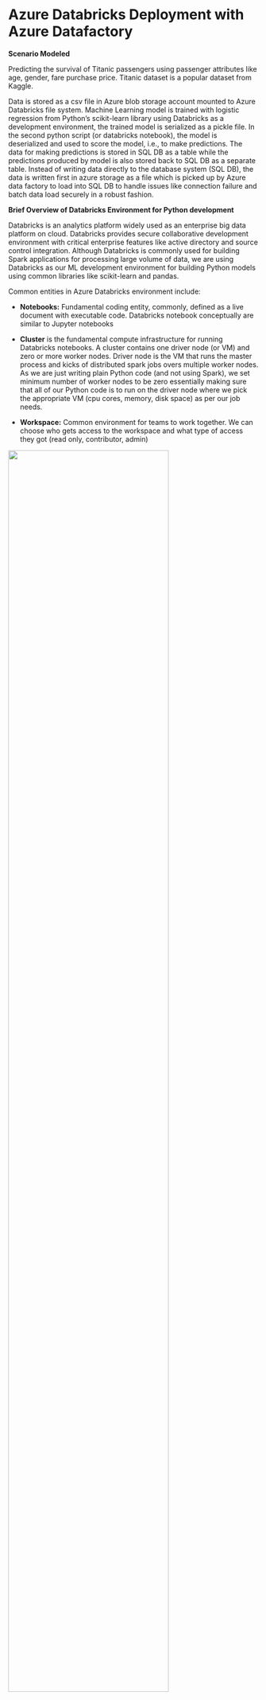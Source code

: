 # Azure Databricks Deployment with Azure Datafactory

**Scenario Modeled**

Predicting the survival of Titanic passengers using passenger attributes like
age, gender, fare purchase price. Titanic dataset is a popular dataset from
Kaggle.

Data is stored as a csv file in Azure blob storage account mounted to Azure
Databricks file system. Machine Learning model is trained with logistic
regression from Python’s scikit-learn library using Databricks as a development
environment, the trained model is serialized as a pickle file. In the second
python script (or databricks notebook), the model is deserialized and used to
score the model, i.e., to make predictions. The data for making predictions is
stored in SQL DB as a table while the predictions produced by model is also
stored back to SQL DB as a separate table. Instead of writing data directly to
the database system (SQL DB), the data is written first in azure storage as a
file which is picked up by Azure data factory to load into SQL DB to handle
issues like connection failure and batch data load securely in a robust fashion.

**Brief Overview of Databricks Environment for Python development**

Databricks is an analytics platform widely used as an enterprise big data
platform on cloud. Databricks provides secure collaborative development
environment with critical enterprise features like active directory and source
control integration. Although Databricks is commonly used for building Spark
applications for processing large volume of data, we are using Databricks as our
ML development environment for building Python models using common libraries
like scikit-learn and pandas.

Common entities in Azure Databricks environment include:

-   **Notebooks:** Fundamental coding entity, commonly, defined as a live
    document with executable code. Databricks notebook conceptually are similar
    to Jupyter notebooks

-   **Cluster** is the fundamental compute infrastructure for running Databricks
    notebooks. A cluster contains one driver node (or VM) and zero or more
    worker nodes. Driver node is the VM that runs the master process and kicks
    of distributed spark jobs overs multiple worker nodes. As we are just
    writing plain Python code (and not using Spark), we set minimum number of
    worker nodes to be zero essentially making sure that all of our Python code
    is to run on the driver node where we pick the appropriate VM (cpu cores,
    memory, disk space) as per our job needs.

-   **Workspace:** Common environment for teams to work together. We can choose
    who gets access to the workspace and what type of access they got (read
    only, contributor, admin)

<img src="images/1.png" width="80%">

<img src="images/2.png" width="80%">


**Setting up Databricks environment**

-   **Mounting Azure storage to DB cluster**

Our training data is stored in Azure blob storage account which is a file based
storage service in Azure. In order to read data from blob storage account, we
need storage account name (along with optional container name, i.e., folder
within the storage account) and the access key. An efficient way of accessing
data from azure blob storage in databricks is to mount the storage account to
the databricks file system so the blob storage appears as a native file system
to python code. The following example shows the simple code to mount the ‘data’
folder in my azure storage account to the mount point ‘/mnt/frzstg/’

<img src="images/3.png" width="80%">

Once mounted, Python can access azure storage as native file system through the
mount point

<img src="images/4.png" width="60%">


-   **Databricks Secrets to store sensitive information**

You wouldn’t want to expose your sensitive information like username/passwords
in your python code sitting in databricks notebook. Databricks introduces the
concept of secret which is a sensitive information stored in a secure key-vault
but could be accessed through keys. We can secure our secrets by specifying who
(from active directory) can access the secrets stored in our key-vault. The
secrets are grouped together into an entity called secret scope. The easiest way
to create Databricks secret it through Databricks CLI (Command Line Interface).
With just few simple commands, you may create secret scopes and save your
secrets in there by typing in the popped-up notepad window

<img src="images/5.png" width="80%">

-   **Installing required Python libraries**

Often we would need additional python libraries within our code. For example, in
our scoring notebook, we used JayDeBeApi library to connect to Azure SQL DB
(using jdbc connection). In order to install it, we need to go to the
‘Libraries’ tab of our cluster and click the ‘Install New’ button and provide
the library name.

<img src="images/6.png" width="70%">


**Training model and serializing it as a pickle file**

Let’s build our first databricks notebook to train a simple ML model to predict
the survival of titanic passengers. We start with loading required python
libraries and to load our dataset into pandas dataframe. Note that the data is
read from mount point (to azure storage, created earlier) just like pandas would
read from local file system.

<img src="images/7.png" width="80%">

Feel free to download and take a look at the rest of the training notebook from [notebooks folder](databricks-notebooks/)

**Model scoring scenario**

Before we jump into the scoring code, let’s review our deployment scenario. We
now have got the model that know how to predict if a passenger is likely to
survive or not. Azure SQL DB is our production database system where we expect
to receive new passenger data every day in a specified table, thus we will setup
our model scoring (python) job to run every night, reading new passenger data,
produce predictions if they are likely to survive and store the results back to
a separate table in SQL DB. In our case, we write our predictions first to Azure
storage as a csv file and then load the data from there to the Azure SQL DB
database using Azure data factory. This helps us ensure that issues like
connection failures, incomplete writes and efficient data load is handled by a
mature orchestration tool like data factory. Such a decoupling also adds other
benefits like writing to multiple destinations and triggering another job not
discussed in this blog.

**Model scoring code**

We start our notebook with loading database connectivity attributes from our
secret scope

<img src="images/8.png" width="70%">

Next we setup our jdbc url and create a connection with jaydebeapi

<img src="images/9.png" width="80%">

Pandas can now read from our table by just passing a simple SQL query

<img src="images/10.png" width="70%">

Now we are all set to load (deserialize) our model, make predictions for our
data and add our predictions as a column to loaded data

<img src="images/11.png" width="80%">

Finally let’s write our data including predictions as a csv file to our mounted
azure storage (don’t forget to close the jdbc connection, though!)

<img src="images/12.png" width="60%">

**Azure Data Factory Overview**

Azure Data Factory orchestrates production workflows, schedule and provide
workflow management and monitoring services. Data Factory is a browser based
tool and does not require any local installation. In our case, we use data
factory to automate our production job running our scoring databricks notebook
to generate new predictions and loading these to our SQL DB table.

<img src="images/13.png" width="60%">

**Setting up Datasets**

Our scoring notebook loads data from SQL DB, generates predictions using our
trained model and writes the predictions to azure storage as csv file. In our
data factory pipeline, we need to copy this csv file from azure storage and load
the predictions to our SQL DB table. The two datasets involved are azure blob
storage and azure SQL DB

-   **Azure Blob Storage Dataset**

Setting up blob storage dataset involves providing storage account name and
access key to connect and pointing to the directory (container) or file that we
want to move

<img src="images/14.png" width="90%">

Next lets define schema for the referenced data, in most cases, we are able to
achieve this by clicking import schema to let data factory learn schema from the
csv file

<img src="images/15.png" width="50%">

-   **Azure SQL DB Dataset**

Setting up Azure SQL DB as our second dataset involves providing connection
information and the target database and table. Please note that data factory may
read passwords and other sensitive information from Azure Key Vault. Next we let
data factory import referenced table schema just like we did for our blob
storage dataset

<img src="images/16.png" width="80%">

**Setting up Pipeline Activities**

Our workflow pipeline is straight forward here; run the databricks notebook to
generate predictions and copy the generated csv file from azure blob storage to
our target SQL DB table

-   **Databricks Notebook Activity**

Creating Azure Databricks notebook activity involves providing the Databricks
domain, access token and identifying if we want to use an existing cluster or
want to create a new cluster for the job (that would get terminated once the job
is complete). Next, we need to identify the target underlying notebook this
activity would be running

<img src="images/17.png" width="60%">

<img src="images/18.png" width="60%">

-   **Copy Activity**

Copy Activity is also very straight forward. We pick our blob storage dataset as
source, our SQL DB dataset as sink and define the field/column mapping for the
two sources. Please note that we defined a pre-copy script in our SQL DB sink to
delete the existing records in our target table. Since we already defined schema
is both of our datasets, schema mapping in copy activity is also very straight
forward. Such schema mapping becomes very handing when your source and sink
datasets do not have matching or same number of columns.

<img src="images/19.png" width="60%">

<img src="images/20.png" width="60%">

<img src="images/21.png" width="60%">

**Publishing and Validating Data Factory Pipeline**

As Data Factory is a web based tool, there is no save button for our dataflow.
We rather ‘publish’ our pipeline and validate its completeness with the
‘Validate’ link

<img src="images/22.png" width="60%">

**Pipeline Scheduling**

Pipelines are scheduled by creating a ‘Trigger’ and scheduling properties

<img src="images/23.png" width="50%">

**Monitoring Pipeline Run**

The most attractive capability of data factory for our machine learning model
deployment is its monitoring and management platform. It lets you monitor
pipeline runs, their status (running, succeeded and failed) and to even drill
down into the status of individual activities within pipeline.

<img src="images/24.png" width="80%">

In case of an activity failure, we can drill down and in case of our databricks
notebook activity, we can even open the exact instance of databricks notebook
with cell status and error messages right within the notebook

<img src="images/25.png" width="70%">

